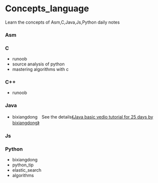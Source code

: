 Concepts_language
=================
Learn the concepts of Asm,C,Java,Js,Python daily notes

### Asm

### C

* runoob
* source analysis of python
* mastering algorithms with c

### C++

* runoob

### Java

* bixiangdong　See the details[《Java basic vedio tutorial for 25 days by bixiangdong》](http://blog.csdn.net/column/details/jastudy.html)

### Js

### Python

* bixiangdong
* python_tip
* elastic_search
* algorithms
